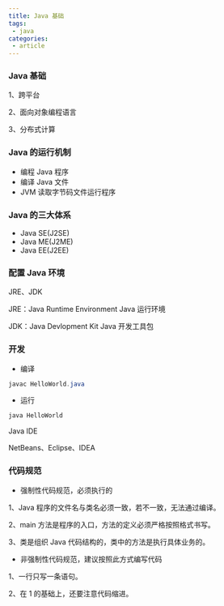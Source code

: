 ```yaml
---
title: Java 基础
tags:
 - java
categories:
 - article
---
```


### Java 基础
 
1、跨平台

2、面向对象编程语言

3、分布式计算

### Java 的运行机制

- 编程 Java 程序
- 编译 Java 文件
- JVM 读取字节码文件运行程序

### Java 的三大体系

- Java SE(J2SE)
- Java ME(J2ME)
- Java EE(J2EE)

### 配置 Java 环境

JRE、JDK

JRE：Java Runtime Environment Java 运行环境

JDK：Java Devlopment Kit	Java 开发工具包

### 开发

- 编译

```java
javac HelloWorld.java
```

- 运行

```java
java HelloWorld
```



Java IDE

NetBeans、Eclipse、IDEA



### 代码规范

- 强制性代码规范，必须执行的

1、Java 程序的文件名与类名必须一致，若不一致，无法通过编译。

2、main 方法是程序的入口，方法的定义必须严格按照格式书写。

3、类是组织 Java 代码结构的，类中的方法是执行具体业务的。

- 非强制性代码规范，建议按照此方式编写代码

1、一行只写一条语句。

2、在 1 的基础上，还要注意代码缩进。














